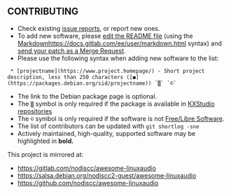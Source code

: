 ## CONTRIBUTING

- Check existing [issue reports](https://gitlab.com/nodiscc/awesome-linuxaudio/issues), or report new ones.
- To add new software, please [edit the README file](https://gitlab.com/nodiscc/awesome-linuxaudio/-/edit/master/README.md) (using the [Markdown]()https://docs.gitlab.com/ee/user/markdown.html syntax) and [send your patch as a Merge Request](https://docs.gitlab.com/ee/user/project/merge_requests/creating_merge_requests.html).
- Please use the following syntax when adding new software to the list:

```
 * [projectname](https://www.project.homepage/) - Short project description, less than 250 characters ([◼](https://packages.debian.org/sid/projectname)) `▒` `©`
```

- The link to the Debian package page is optional.
- The `▒` symbol is only required if the package is available in [KXStudio repositories](https://kxstudio.linuxaudio.org/Repositories)
- The `©` symbol is only required if the software is not [Free/Libre Software](https://en.wikipedia.org/wiki/Free_software).
- The list of contributors can be updated with `git shortlog -sne`
- Actively maintained, high-quality, supported software may be highlighted in **bold.**

This project is mirrored at:

- https://gitlab.com/nodiscc/awesome-linuxaudio
- https://salsa.debian.org/nodiscc2-guest/awesome-linuxaudio
- https://github.com/nodiscc/awesome-linuxaudio
